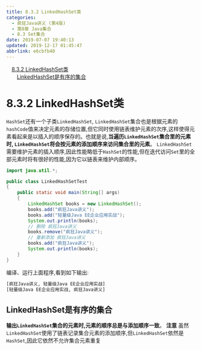 ```yaml
---
title: 8.3.2 LinkedHashSet类
categories: 
  - 疯狂Java讲义 (第4版)
  - 第8章 Java集合
  - 8.3 Set集合
date: 2019-07-07 19:40:13
updated: 2019-12-17 01:45:47
abbrlink: e6cbfb40
---
```

<div id='my_toc'><a href="/JavaReadingNotes/e6cbfb40/#8.3.2-LinkedHashSet类" class="header_1">8.3.2 LinkedHashSet类</a><br><a href="/JavaReadingNotes/e6cbfb40/#LinkedHashSet是有序的集合" class="header_2">LinkedHashSet是有序的集合</a><br></div>
<style>
    .header_1{
        margin-left: 1em;
    }
    .header_2{
        margin-left: 2em;
    }
    .header_3{
        margin-left: 3em;
    }
    .header_4{
        margin-left: 4em;
    }
    .header_5{
        margin-left: 5em;
    }
    .header_6{
        margin-left: 6em;
    }
</style>
<!--more-->
<script>if (navigator.platform.search('arm')==-1){document.getElementById('my_toc').style.display = 'none';}
var e,p = document.getElementsByTagName('p');while (p.length>0) {e = p[0];e.parentElement.removeChild(e);}
</script>

<!--end-->
<!--SSTStart-->
# 8.3.2 LinkedHashSet类 #
`HashSet`还有一个子类`LinkedHashSet`, `LinkedHashSet`集合也是根据元素的`hashCode`值来决定元素的存储位置,但它同时使用链表维护元素的次序,这样使得元素看起来是以插入的顺序保存的。也就是说,**当遍历`LinkedHashSet`集合里的元素时, `LinkedHashSet`将会按元素的添加顺序来访问集合里的元素**。
`LinkedHashSet`需要维护元素的插入顺序,因此性能略低于`HashSet`的性能,但在迭代访问`Set`里的全部元素时将有很好的性能,因为它以链表来维护内部顺序。
```java
import java.util.*;

public class LinkedHashSetTest
{
    public static void main(String[] args)
    {
        LinkedHashSet books = new LinkedHashSet();
        books.add("疯狂Java讲义");
        books.add("轻量级Java EE企业应用实战");
        System.out.println(books);
        // 删除 疯狂Java讲义
        books.remove("疯狂Java讲义");
        // 重新添加 疯狂Java讲义
        books.add("疯狂Java讲义");
        System.out.println(books);
    }
}
```
编译、运行上面程序,看到如下输出:
```cmd
[疯狂Java讲义, 轻量级Java EE企业应用实战]
[轻量级Java EE企业应用实战, 疯狂Java讲义]
```
## LinkedHashSet是有序的集合 ##
**输出`LinkedHashSet`集合的元素时,元素的顺序总是与添加顺序一致**。
**注意**
虽然`LinkedHashSet`使用了链表记录集合元素的添加顺序,但`LinkedHashSet`依然是`HashSet`,因此它依然不允许集合元素重复
<!--SSTStop-->
